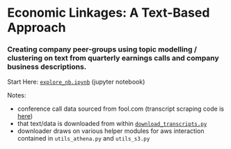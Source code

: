 # Economic Linkages: A Text-Based Approach
### Creating company peer-groups using topic modelling / clustering on text from quarterly earnings calls and company business descriptions.

Start Here: [`explore_nb.ipynb`](https://github.com/talsan/econlinks/blob/master/explore_nb.ipynb) (jupyter notebook)

Notes:
* conference call data sourced from fool.com (transcript scraping code is [here](https://github.com/talsan/foolcalls))
* that text/data is downloaded from within [`download_transcripts.py`](https://github.com/talsan/econlinks/blob/master/download_transcripts.py)
* downloader draws on various helper modules for aws interaction contained in `utils_athena.py` and `utils_s3.py`
